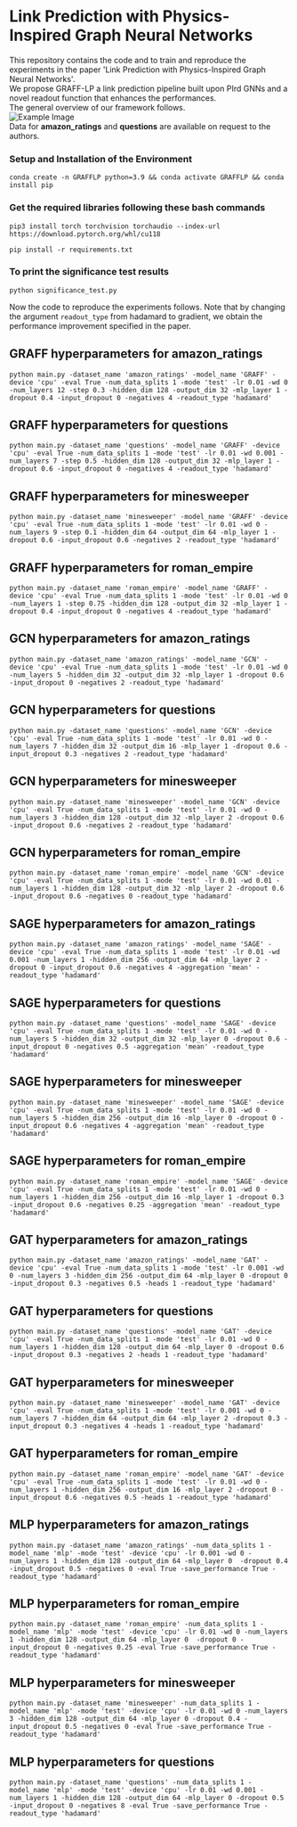 # Link Prediction with Physics-Inspired Graph Neural Networks

This repository contains the code and to train and reproduce the experiments in the paper 'Link Prediction with Physics-Inspired Graph Neural Networks'.  
We propose GRAFF-LP a link prediction pipeline built upon PIrd GNNs and a novel readout function that enhances the performances.  
The general overview of our framework follows.  
![Example Image](architecture.png)  
Data for **amazon_ratings** and **questions** are available on request to the authors.    


### Setup and Installation of the Environment

```
conda create -n GRAFFLP python=3.9 && conda activate GRAFFLP && conda install pip
```
### Get the required libraries following these bash commands
```
pip3 install torch torchvision torchaudio --index-url https://download.pytorch.org/whl/cu118
```
```
pip install -r requirements.txt
```
### To print the significance test results
```
python significance_test.py
```
Now the code to reproduce the experiments follows. Note that by changing the argument `readout_type` from hadamard to gradient, we obtain the performance improvement specified in the paper.  


## GRAFF hyperparameters for amazon_ratings
```
python main.py -dataset_name 'amazon_ratings' -model_name 'GRAFF' -device 'cpu' -eval True -num_data_splits 1 -mode 'test' -lr 0.01 -wd 0 -num_layers 12 -step 0.3 -hidden_dim 128 -output_dim 32 -mlp_layer 1 -dropout 0.4 -input_dropout 0 -negatives 4 -readout_type 'hadamard'
```

## GRAFF hyperparameters for questions
```
python main.py -dataset_name 'questions' -model_name 'GRAFF' -device 'cpu' -eval True -num_data_splits 1 -mode 'test' -lr 0.01 -wd 0.001 -num_layers 7 -step 0.5 -hidden_dim 128 -output_dim 32 -mlp_layer 1 -dropout 0.6 -input_dropout 0 -negatives 4 -readout_type 'hadamard'
```

## GRAFF hyperparameters for minesweeper
```
python main.py -dataset_name 'minesweeper' -model_name 'GRAFF' -device 'cpu' -eval True -num_data_splits 1 -mode 'test' -lr 0.01 -wd 0 -num_layers 9 -step 0.1 -hidden_dim 64 -output_dim 64 -mlp_layer 1 -dropout 0.6 -input_dropout 0.6 -negatives 2 -readout_type 'hadamard'
```

## GRAFF hyperparameters for roman_empire
```
python main.py -dataset_name 'roman_empire' -model_name 'GRAFF' -device 'cpu' -eval True -num_data_splits 1 -mode 'test' -lr 0.01 -wd 0 -num_layers 1 -step 0.75 -hidden_dim 128 -output_dim 32 -mlp_layer 1 -dropout 0.4 -input_dropout 0 -negatives 4 -readout_type 'hadamard'
```

## GCN hyperparameters for amazon_ratings
```
python main.py -dataset_name 'amazon_ratings' -model_name 'GCN' -device 'cpu' -eval True -num_data_splits 1 -mode 'test' -lr 0.01 -wd 0 -num_layers 5 -hidden_dim 32 -output_dim 32 -mlp_layer 1 -dropout 0.6 -input_dropout 0 -negatives 2 -readout_type 'hadamard'
```

## GCN hyperparameters for questions
```
python main.py -dataset_name 'questions' -model_name 'GCN' -device 'cpu' -eval True -num_data_splits 1 -mode 'test' -lr 0.01 -wd 0 -num_layers 7 -hidden_dim 32 -output_dim 16 -mlp_layer 1 -dropout 0.6 -input_dropout 0.3 -negatives 2 -readout_type 'hadamard'
```

## GCN hyperparameters for minesweeper
```
python main.py -dataset_name 'minesweeper' -model_name 'GCN' -device 'cpu' -eval True -num_data_splits 1 -mode 'test' -lr 0.01 -wd 0 -num_layers 3 -hidden_dim 128 -output_dim 32 -mlp_layer 2 -dropout 0.6 -input_dropout 0.6 -negatives 2 -readout_type 'hadamard'
```

## GCN hyperparameters for roman_empire
```
python main.py -dataset_name 'roman_empire' -model_name 'GCN' -device 'cpu' -eval True -num_data_splits 1 -mode 'test' -lr 0.01 -wd 0.01 -num_layers 1 -hidden_dim 128 -output_dim 32 -mlp_layer 2 -dropout 0.6 -input_dropout 0.6 -negatives 0 -readout_type 'hadamard'
```

## SAGE hyperparameters for amazon_ratings
```
python main.py -dataset_name 'amazon_ratings' -model_name 'SAGE' -device 'cpu' -eval True -num_data_splits 1 -mode 'test' -lr 0.01 -wd 0.001 -num_layers 1 -hidden_dim 256 -output_dim 64 -mlp_layer 2 -dropout 0 -input_dropout 0.6 -negatives 4 -aggregation 'mean' -readout_type 'hadamard'
```

## SAGE hyperparameters for questions
```
python main.py -dataset_name 'questions' -model_name 'SAGE' -device 'cpu' -eval True -num_data_splits 1 -mode 'test' -lr 0.01 -wd 0 -num_layers 5 -hidden_dim 32 -output_dim 32 -mlp_layer 0 -dropout 0.6 -input_dropout 0 -negatives 0.5 -aggregation 'mean' -readout_type 'hadamard'
```
## SAGE hyperparameters for minesweeper
```
python main.py -dataset_name 'minesweeper' -model_name 'SAGE' -device 'cpu' -eval True -num_data_splits 1 -mode 'test' -lr 0.01 -wd 0 -num_layers 5 -hidden_dim 256 -output_dim 16 -mlp_layer 0 -dropout 0 -input_dropout 0.6 -negatives 4 -aggregation 'mean' -readout_type 'hadamard'
```

## SAGE hyperparameters for roman_empire
```
python main.py -dataset_name 'roman_empire' -model_name 'SAGE' -device 'cpu' -eval True -num_data_splits 1 -mode 'test' -lr 0.01 -wd 0 -num_layers 1 -hidden_dim 256 -output_dim 16 -mlp_layer 1 -dropout 0.3 -input_dropout 0.6 -negatives 0.25 -aggregation 'mean' -readout_type 'hadamard'
```

## GAT hyperparameters for amazon_ratings
```
python main.py -dataset_name 'amazon_ratings' -model_name 'GAT' -device 'cpu' -eval True -num_data_splits 1 -mode 'test' -lr 0.001 -wd 0 -num_layers 3 -hidden_dim 256 -output_dim 64 -mlp_layer 0 -dropout 0 -input_dropout 0.3 -negatives 0.5 -heads 1 -readout_type 'hadamard'
```

## GAT hyperparameters for questions
```
python main.py -dataset_name 'questions' -model_name 'GAT' -device 'cpu' -eval True -num_data_splits 1 -mode 'test' -lr 0.01 -wd 0 -num_layers 1 -hidden_dim 128 -output_dim 64 -mlp_layer 0 -dropout 0.6 -input_dropout 0.3 -negatives 2 -heads 1 -readout_type 'hadamard'
```


## GAT hyperparameters for minesweeper
```
python main.py -dataset_name 'minesweeper' -model_name 'GAT' -device 'cpu' -eval True -num_data_splits 1 -mode 'test' -lr 0.001 -wd 0 -num_layers 7 -hidden_dim 64 -output_dim 64 -mlp_layer 2 -dropout 0.3 -input_dropout 0.3 -negatives 4 -heads 1 -readout_type 'hadamard'
```
## GAT hyperparameters for roman_empire
```
python main.py -dataset_name 'roman_empire' -model_name 'GAT' -device 'cpu' -eval True -num_data_splits 1 -mode 'test' -lr 0.01 -wd 0 -num_layers 1 -hidden_dim 256 -output_dim 16 -mlp_layer 2 -dropout 0 -input_dropout 0.6 -negatives 0.5 -heads 1 -readout_type 'hadamard'
```

## MLP hyperparameters for amazon_ratings
```
python main.py -dataset_name 'amazon_ratings' -num_data_splits 1 -model_name 'mlp' -mode 'test' -device 'cpu' -lr 0.001 -wd 0 -num_layers 1 -hidden_dim 128 -output_dim 64 -mlp_layer 0  -dropout 0.4 -input_dropout 0.5 -negatives 0 -eval True -save_performance True -readout_type 'hadamard'
```

## MLP hyperparameters for roman_empire
``` 
python main.py -dataset_name 'roman_empire' -num_data_splits 1 -model_name 'mlp' -mode 'test' -device 'cpu' -lr 0.01 -wd 0 -num_layers 1 -hidden_dim 128 -output_dim 64 -mlp_layer 0  -dropout 0 -input_dropout 0 -negatives 0.25 -eval True -save_performance True -readout_type 'hadamard'
```

## MLP hyperparameters for minesweeper
```
python main.py -dataset_name 'minesweeper' -num_data_splits 1 -model_name 'mlp' -mode 'test' -device 'cpu' -lr 0.01 -wd 0 -num_layers 3 -hidden_dim 128 -output_dim 64 -mlp_layer 0 -dropout 0.4 -input_dropout 0.5 -negatives 0 -eval True -save_performance True -readout_type 'hadamard'
```

## MLP hyperparameters for questions
```
python main.py -dataset_name 'questions' -num_data_splits 1 -model_name 'mlp' -mode 'test' -device 'cpu' -lr 0.01 -wd 0.001 -num_layers 1 -hidden_dim 128 -output_dim 64 -mlp_layer 0 -dropout 0.5 -input_dropout 0 -negatives 8 -eval True -save_performance True -readout_type 'hadamard'
```







